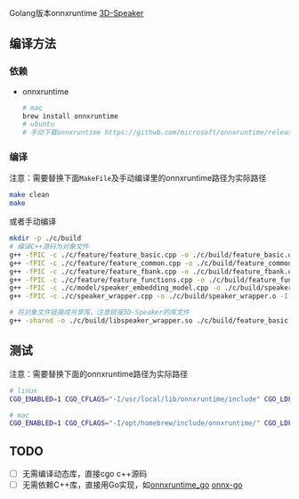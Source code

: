 Golang版本onnxruntime [3D-Speaker](https://github.com/modelscope/3D-Speaker)

## 编译方法

### 依赖
- onnxruntime
    ```sh
    # mac
    brew install onnxruntime
    # ubuntu
    # 手动下载onnxruntime https://github.com/microsoft/onnxruntime/releases 解压到如 /usr/local/lib/onnxruntime/
    ```

### 编译
注意：需要替换下面`MakeFile`及手动编译里的onnxruntime路径为实际路径

```sh
make clean
make
```

或者手动编译
```sh
mkdir -p ./c/build
# 编译C++源码为对象文件
g++ -fPIC -c ./c/feature/feature_basic.cpp -o ./c/build/feature_basic.o -I. -I/usr/local/lib/onnxruntime/include
g++ -fPIC -c ./c/feature/feature_common.cpp -o ./c/build/feature_common.o -I. -I/usr/local/lib/onnxruntime/include
g++ -fPIC -c ./c/feature/feature_fbank.cpp -o ./c/build/feature_fbank.o -I. -I/usr/local/lib/onnxruntime/include
g++ -fPIC -c ./c/feature/feature_functions.cpp -o ./c/build/feature_functions.o -I. -I/usr/local/lib/onnxruntime/include
g++ -fPIC -c ./c/model/speaker_embedding_model.cpp -o ./c/build/speaker_embedding_model.o -I. -I/usr/local/lib/onnxruntime/include
g++ -fPIC -c ./c/speaker_wrapper.cpp -o ./c/build/speaker_wrapper.o -I. -I/usr/local/lib/onnxruntime/include

# 将对象文件链接成共享库，注意链接3D-Speaker的库文件
g++ -shared -o ./c/build/libspeaker_wrapper.so ./c/build/feature_basic.o ./c/build/feature_common.o ./c/build/feature_fbank.o ./c/build/feature_functions.o ./c/build/speaker_embedding_model.o ./c/build/speaker_wrapper.o -L/usr/local/lib/onnxruntime/lib -lonnxruntime -lstdc++
```
## 测试
注意：需要替换下面的onnxruntime路径为实际路径  

```sh
# linux
CGO_ENABLED=1 CGO_CFLAGS="-I/usr/local/lib/onnxruntime/include" CGO_LDFLAGS="-L/usr/local/lib/onnxruntime/lib" go run compare_audio.go -model=./model/model.onnx -config=./model/fbank_config.json -audio1=man1.wav -audio2=man2.wav

# mac
CGO_ENABLED=1 CGO_CFLAGS="-I/opt/homebrew/include/onnxruntime/" CGO_LDFLAGS="-L/opt/homebrew/lib" go run compare_audio.go -model=./model/model.onnx -config=./model/fbank_config.json -audio1=man1.wav -audio2=man2.wav
```

## TODO
- [ ] 无需编译动态库，直接cgo c++源码
- [ ] 无需依赖C++库，直接用Go实现，如[onnxruntime_go](https://github.com/yalue/onnxruntime_go) [onnx-go](https://github.com/oramasearch/onnx-go)
